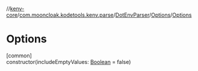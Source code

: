 //[kenv-core](../../../../index.md)/[com.mooncloak.kodetools.kenv.parse](../../index.md)/[DotEnvParser](../index.md)/[Options](index.md)/[Options](-options.md)

# Options

[common]\
constructor(includeEmptyValues: [Boolean](https://kotlinlang.org/api/latest/jvm/stdlib/kotlin/-boolean/index.html) = false)
